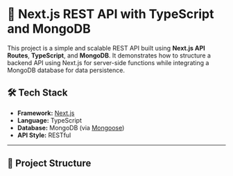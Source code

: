 # 🚀 Next.js REST API with TypeScript and MongoDB

This project is a simple and scalable REST API built using **Next.js API Routes**, **TypeScript**, and **MongoDB**. It demonstrates how to structure a backend API using Next.js for server-side functions while integrating a MongoDB database for data persistence.

## 🛠️ Tech Stack

- **Framework:** [Next.js](https://nextjs.org/)
- **Language:** TypeScript
- **Database:** MongoDB (via [Mongoose](https://mongoosejs.com/))
- **API Style:** RESTful

---

## 📁 Project Structure

